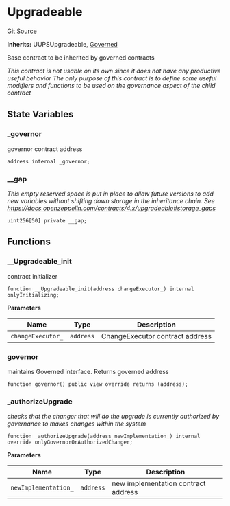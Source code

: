 # Upgradeable

[Git Source](https://github.com/rsksmart/builder-incentives-sc/blob/48fa8b5cf52dd18d51cdbc26d813ed080aa9e876/src/governance/Upgradeable.sol)

**Inherits:** UUPSUpgradeable, [Governed](/src/governance/Governed.sol/abstract.Governed.md)

Base contract to be inherited by governed contracts

_This contract is not usable on its own since it does not have any *productive useful* behavior The only purpose of this
contract is to define some useful modifiers and functions to be used on the governance aspect of the child contract_

## State Variables

### \_governor

governor contract address

```solidity
address internal _governor;
```

### \_\_gap

_This empty reserved space is put in place to allow future versions to add new variables without shifting down storage
in the inheritance chain. See https://docs.openzeppelin.com/contracts/4.x/upgradeable#storage_gaps_

```solidity
uint256[50] private __gap;
```

## Functions

### \_\_Upgradeable_init

contract initializer

```solidity
function __Upgradeable_init(address changeExecutor_) internal onlyInitializing;
```

**Parameters**

| Name              | Type      | Description                     |
| ----------------- | --------- | ------------------------------- |
| `changeExecutor_` | `address` | ChangeExecutor contract address |

### governor

maintains Governed interface. Returns governed address

```solidity
function governor() public view override returns (address);
```

### \_authorizeUpgrade

_checks that the changer that will do the upgrade is currently authorized by governance to makes changes within the
system_

```solidity
function _authorizeUpgrade(address newImplementation_) internal override onlyGovernorOrAuthorizedChanger;
```

**Parameters**

| Name                 | Type      | Description                         |
| -------------------- | --------- | ----------------------------------- |
| `newImplementation_` | `address` | new implementation contract address |
